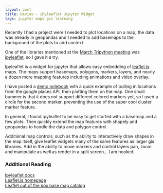 ```yaml
---
layout: post
title: Review - iPyleaflet Jupyter Widget 
tags: jupyter maps gis learning
---
```


Recently I had a project were I needed to plot locations on a map, the data was already in geopandas and I needed to add basemaps to the background of the plots to add context. 

One of the libraries mentioned at the [March Tripython meeting](/tripython-jupyter-visulization-widgets/) was [ipyleaflet](https://github.com/jupyter-widgets/ipyleaflet), so I gave it a try.

Ipyleaflet is a widget for jupyter that allows easy embedding of [leaflet.js](https://leafletjs.com/) maps. The maps support basemaps, polygons, markers, layers, and nearly a dozen more mapping features including animations and video overlay. 

I have posted a [demo notebook](https://github.com/gnfrazier/geopandas-demo/blob/master/ipyleaflet.ipynb) with a quick example of pulling in locations from the google places API, then plotting them on the map. One small bummer is that it does not support different colored markers yet, so I used a circle for the second marker, preventing the use of the super cool cluster marker feature.  

In general, I found ipyleaflet to be easy to get started with a basemap and a few plots. Then quickly extend the map features with shapely and geopandas to handle the data and polygon control.

Additional map controls, such as the ability to interactively draw shapes in the map itself, give leaflet widgets many of the same features as larger gis libraries. Add in the ability to  move markers and control layers pan, zoom and manipulate as well as render in a split screen... I am hooked.

### Additional Reading

[Ipyleaflet docs](https://ipyleaflet.readthedocs.io/en/latest/index.html)  
[Leaflet.js homepage](https://leafletjs.com/)  
[Leaflet out of the box base map catalog](https://leaflet-extras.github.io/leaflet-providers/preview/)  
